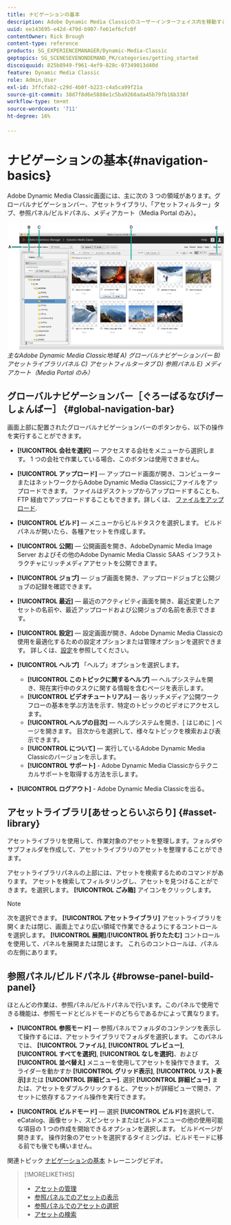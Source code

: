 ```yaml
---
title: ナビゲーションの基本
description: Adobe Dynamic Media Classicのユーザーインターフェイス内を移動する方法について説明します。
uuid: ee143695-e42d-479d-b907-fe61ef6cfc0f
contentOwner: Rick Brough
content-type: reference
products: SG_EXPERIENCEMANAGER/Dynamic-Media-Classic
geptopics: SG_SCENESEVENONDEMAND_PK/categories/getting_started
discoiquuid: 825b8949-f961-4ef9-828c-07349013d40d
feature: Dynamic Media Classic
role: Admin,User
exl-id: 3ffcfab2-c29d-4b0f-b223-c4a5ca99f21a
source-git-commit: 38d7f8d6e5888e1c5ba9260ada45b79fb16b338f
workflow-type: tm+mt
source-wordcount: '711'
ht-degree: 16%

---
```


# ナビゲーションの基本{#navigation-basics}

Adobe Dynamic Media Classic画面には、主に次の 3 つの領域があります。グローバルナビゲーションバー、アセットライブラリ、「アセットフィルター」タブ、参照パネル/ビルドパネル、メディアカート（Media Portal のみ）。

![ナビゲーションの基本](/help/using/assets/gs_navigation_basics_popup_popup.png)
*主なAdobe Dynamic Media Classic地域*
*A) グローバルナビゲーションバー B) アセットライブラリパネル C) アセットフィルタータブ D) 参照パネル E) メディアカート（Media Portal のみ）*

## グローバルナビゲーションバー［ぐろーばるなびげーしょんばー］ {#global-navigation-bar}

画面上部に配置されたグローバルナビゲーションバーのボタンから、以下の操作を実行することができます。

* **[!UICONTROL 会社を選択]**  — アクセスする会社をメニューから選択します。 1 つの会社で作業している場合、このボタンは使用できません。

* **[!UICONTROL アップロード]**  — アップロード画面が開き、コンピューターまたはネットワークからAdobe Dynamic Media Classicにファイルをアップロードできます。 ファイルはデスクトップからアップロードすることも、FTP 経由でアップロードすることもできます。詳しくは、 [ファイルをアップロード](/help/using/uploading-files.md).

* **[!UICONTROL ビルド]**  — メニューからビルドタスクを選択します。 ビルドパネルが開いたら、各種アセットを作成します。

* **[!UICONTROL 公開]**  — 公開画面を開き、AdobeDynamic Media Image Server およびその他のAdobe Dynamic Media Classic SAAS インフラストラクチャにリッチメディアアセットを公開できます。

* **[!UICONTROL ジョブ]**  — ジョブ画面を開き、アップロードジョブと公開ジョブの記録を確認できます。

* **[!UICONTROL 最近]**  — 最近のアクティビティ画面を開き、最近変更したアセットの名前や、最近アップロードおよび公開ジョブの名前を表示できます。

* **[!UICONTROL 設定]**  — 設定画面が開き、Adobe Dynamic Media Classicの使用を最適化するための設定オプションまたは管理オプションを選択できます。 詳しくは、[設定](/help/using/setup-basics.md)を参照してください。

* **[!UICONTROL ヘルプ]** 「ヘルプ」オプションを選択します。

   * **[!UICONTROL このトピックに関するヘルプ]**  — ヘルプシステムを開き、現在実行中のタスクに関する情報を含むページを表示します。
   * **[!UICONTROL ビデオチュートリアル]**  — 各リッチメディア公開ワークフローの基本を学ぶ方法を示す、特定のトピックのビデオにアクセスします。
   * **[!UICONTROL ヘルプの目次]**  — ヘルプシステムを開き、[ はじめに ] ページを開きます。 目次からを選択して、様々なトピックを検索および表示できます。
   * **[!UICONTROL について]**  — 実行しているAdobe Dynamic Media Classicのバージョンを示します。
   * **[!UICONTROL サポート]** - Adobe Dynamic Media Classicからテクニカルサポートを取得する方法を示します。

* **[!UICONTROL ログアウト]** - Adobe Dynamic Media Classicを出る。

## アセットライブラリ[あせっとらいぶらり] {#asset-library}

アセットライブラリを使用して、作業対象のアセットを整理します。フォルダやサブフォルダを作成して、アセットライブラリのアセットを整理することができます。

アセットライブラリパネルの上部には、アセットを検索するためのコマンドがあります。 アセットを検索してフィルタリングし、アセットを見つけることができます。を選択します。 **[!UICONTROL ごみ箱]** アイコンをクリックします。

>[!NOTE]
>
>次を選択できます。 **[!UICONTROL アセットライブラリ]** アセットライブラリを開くまたは閉じ、画面上でより広い領域で作業できるようにするコントロール を選択します。 **[!UICONTROL 展開]**/**[!UICONTROL 折りたたむ]** コントロールを使用して、パネルを展開または閉じます。 これらのコントロールは、パネルの左側にあります。

## 参照パネル/ビルドパネル {#browse-panel-build-panel}

ほとんどの作業は、参照パネル/ビルドパネルで行います。このパネルで使用できる機能は、参照モードとビルドモードのどちらであるかによって異なります。

* **[!UICONTROL 参照モード]**  — 参照パネルでフォルダのコンテンツを表示して操作するには、アセットライブラリでフォルダを選択します。 このパネルでは、 **[!UICONTROL ファイル]**, **[!UICONTROL プレビュー]**, **[!UICONTROL すべてを選択]**, **[!UICONTROL なしを選択]**、および **[!UICONTROL 並べ替え]** メニューを使用してアセットを操作できます。 スライダーを動かすか **[!UICONTROL グリッド表示]**, **[!UICONTROL リスト表示]**&#x200B;または **[!UICONTROL 詳細ビュー]**. 選択 **[!UICONTROL 詳細ビュー]** または、アセットをダブルクリックすると、アセットが詳細ビューで開き、アセットに依存するファイル操作を実行できます。

* **[!UICONTROL ビルドモード]**  — 選択 **[!UICONTROL ビルド]**&#x200B;を選択して、eCatalog、画像セット、スピンセットまたはビルドメニューの他の使用可能な項目の 1 つの作成を開始できるオプションを選択します。 ビルドページが開きます。 操作対象のアセットを選択するタイミングは、ビルドモードに移る前でも後でも構いません。

関連トピック [ナビゲーションの基本](https://s7d5.scene7.com/s7viewers/html5/VideoViewer.html?videoserverurl=https://s7d5.scene7.com/is/content/&amp;emailurl=https://s7d5.scene7.com/s7/emailFriend&amp;serverUrl=https://s7d5.scene7.com/is/image/&amp;config=Scene7SharedAssets/Universal_HTML5_Video&amp;contenturl=https://s7d5.scene7.com/skins/&amp;asset=S7tutorials/571_Navigation%20Basics_converted%20renamed_Getting%20Started-AVS) トレーニングビデオ。

>[!MORELIKETHIS]
>
>* [アセットの管理](about-managing-assets.md)
>* [参照パネルでのアセットの表示](viewing-assets-browse-panel.md#viewing_assets_in_the_browse_panel)
>* [参照パネルでのアセットの選択](selecting-assets-browse-panel.md#selecting_assets_in_the_browse_panel)
>* [アセットの検索](searching-assets.md#searching_assets)

